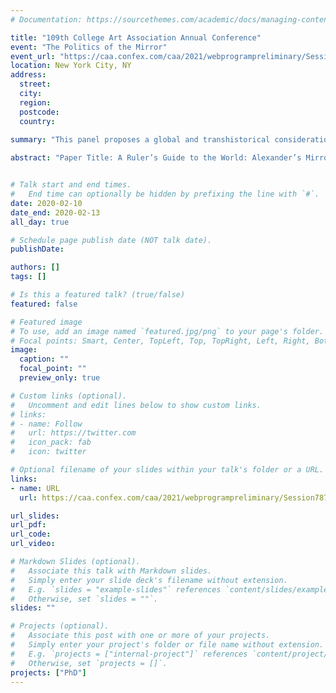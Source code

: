 ```yaml
---
# Documentation: https://sourcethemes.com/academic/docs/managing-content/

title: "109th College Art Association Annual Conference"
event: "The Politics of the Mirror"
event_url: "https://caa.confex.com/caa/2021/webprogrampreliminary/Session7877.html"
location: New York City, NY
address:
  street: 
  city: 
  region: 
  postcode:
  country: 
  
summary: "This panel proposes a global and transhistorical consideration of mirrors as powerful symbols of representation, everyday tools, and materials for aesthetic innovation, with particular attention to the political valences of these objects."

abstract: "Paper Title: A Ruler’s Guide to the World: Alexander’s Mirror in Medieval Anatolia"


# Talk start and end times.
#   End time can optionally be hidden by prefixing the line with `#`.
date: 2020-02-10
date_end: 2020-02-13
all_day: true

# Schedule page publish date (NOT talk date).
publishDate: 

authors: []
tags: []

# Is this a featured talk? (true/false)
featured: false

# Featured image
# To use, add an image named `featured.jpg/png` to your page's folder.
# Focal points: Smart, Center, TopLeft, Top, TopRight, Left, Right, BottomLeft, Bottom, BottomRight.
image:
  caption: ""
  focal_point: ""
  preview_only: true

# Custom links (optional).
#   Uncomment and edit lines below to show custom links.
# links:
# - name: Follow
#   url: https://twitter.com
#   icon_pack: fab
#   icon: twitter

# Optional filename of your slides within your talk's folder or a URL.
links:
- name: URL
  url: https://caa.confex.com/caa/2021/webprogrampreliminary/Session7877.html

url_slides:
url_pdf:
url_code: 
url_video: 

# Markdown Slides (optional).
#   Associate this talk with Markdown slides.
#   Simply enter your slide deck's filename without extension.
#   E.g. `slides = "example-slides"` references `content/slides/example-slides.md`.
#   Otherwise, set `slides = ""`.
slides: ""

# Projects (optional).
#   Associate this post with one or more of your projects.
#   Simply enter your project's folder or file name without extension.
#   E.g. `projects = ["internal-project"]` references `content/project/deep-learning/index.md`.
#   Otherwise, set `projects = []`.
projects: ["PhD"]
---
```



